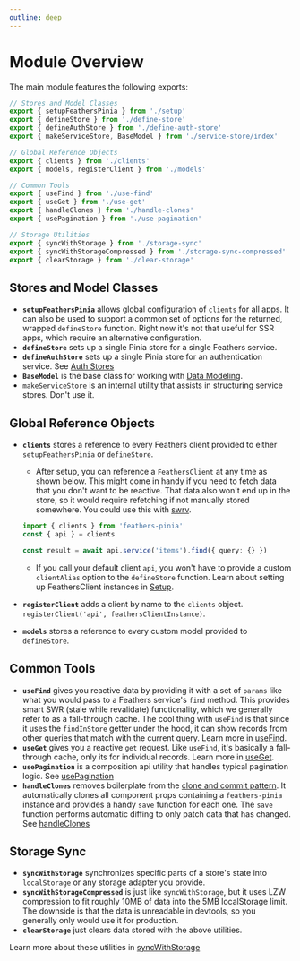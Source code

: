 ```yaml
---
outline: deep
---
```


# Module Overview

The main module features the following exports:

```ts
// Stores and Model Classes
export { setupFeathersPinia } from './setup'
export { defineStore } from './define-store'
export { defineAuthStore } from './define-auth-store'
export { makeServiceStore, BaseModel } from './service-store/index'

// Global Reference Objects
export { clients } from './clients'
export { models, registerClient } from './models'

// Common Tools
export { useFind } from './use-find'
export { useGet } from './use-get'
export { handleClones } from './handle-clones'
export { usePagination } from './use-pagination'

// Storage Utilities
export { syncWithStorage } from './storage-sync'
export { syncWithStorageCompressed } from './storage-sync-compressed'
export { clearStorage } from './clear-storage'
```

## Stores and Model Classes

- **`setupFeathersPinia`** allows global configuration of `clients` for all apps. It can also be used to support a common set of options for the returned, wrapped `defineStore` function. Right now it's not that useful for SSR apps, which require an alternative configuration.
- **`defineStore`** sets up a single Pinia store for a single Feathers service.
- **`defineAuthStore`** sets up a single Pinia store for an authentication service. See [Auth Stores](./auth-stores)
- **`BaseModel`** is the base class for working with [Data Modeling](./model-classes).
- `makeServiceStore` is an internal utility that assists in structuring service stores. Don't use it.

## Global Reference Objects

- **`clients`** stores a reference to every Feathers client provided to either `setupFeathersPinia` or `defineStore`.

  - After setup, you can reference a `FeathersClient` at any time as shown below. This might come in handy if you need to fetch data that you don't want to be reactive. That data also won't end up in the store, so it would require refetching if not manually stored somewhere. You could use this with [swrv](https://docs-swrv.netlify.app/).

  ```ts
  import { clients } from 'feathers-pinia'
  const { api } = clients

  const result = await api.service('items').find({ query: {} })
  ```

  - If you call your default client `api`, you won't have to provide a custom `clientAlias` option to the `defineStore` function. Learn about setting up FeathersClient instances in [Setup](./setup).
- **`registerClient`** adds a client by name to the `clients` object.  `registerClient('api', feathersClientInstance)`.

- **`models`** stores a reference to every custom model provided to `defineStore`.

## Common Tools

- **`useFind`** gives you reactive data by providing it with a set of `params` like what you would pass to a Feathers service's `find` method. This provides smart SWR (stale while revalidate) functionality, which we generally refer to as a fall-through cache. The cool thing with `useFind` is that since it uses the `findInStore` getter under the hood, it can show records from other queries that match with the current query. Learn more in [useFind](./use-find).
- **`useGet`** gives you a reactive `get` request. Like `useFind`, it's basically a fall-through cache, only its for individual records. Learn more in [useGet](./use-get).
- **`usePagination`** is a composition api utility that handles typical pagination logic. See [usePagination](./use-pagination)
- **`handleClones`** removes boilerplate from the [clone and commit pattern](https://vuex.feathersjs.com/feathers-vuex-forms.html#the-clone-and-commit-pattern). It automatically clones all component props containing a `feathers-pinia` instance and provides a handy `save` function for each one. The `save` function performs automatic diffing to only patch data that has changed. See [handleClones](./handle-clones)

## Storage Sync

- **`syncWithStorage`** synchronizes specific parts of a store's state into `localStorage` or any storage adapter you provide.
- **`syncWithStorageCompressed`** is just like `syncWithStorage`, but it uses LZW compression to fit roughly 10MB of data into the 5MB localStorage limit. The downside is that the data is unreadable in devtools, so you generally only would use it for production.
- **`clearStorage`** just clears data stored with the above utilities.

Learn more about these utilities in [syncWithStorage](./storage-sync)
